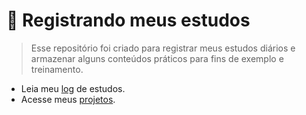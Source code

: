 # 📖 Registrando meus estudos

> Esse repositório foi criado para registrar meus estudos diários e armazenar alguns conteúdos práticos para fins de exemplo e treinamento.

- Leia meu [log](log.md) de estudos.
- Acesse meus [projetos](https://github.com/levxyca/projects).